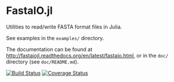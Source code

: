 FastaIO.jl
==========

Utilities to read/write FASTA format files in Julia.

See examples in the `examples/` directory.

The documentation can be found at http://fastaiojl.readthedocs.org/en/latest/fastaio.html, or
in the `doc/` directory (see `doc/README.md`).

[![Build Status](https://api.travis-ci.org/carlobaldassi/FastaIO.jl.png?branch=master)](https://travis-ci.org/carlobaldassi/FastaIO.jl)
[![Coverage Status](https://img.shields.io/coveralls/carlobaldassi/FastaIO.jl.svg)](https://coveralls.io/r/carlobaldassi/FastaIO.jl)
